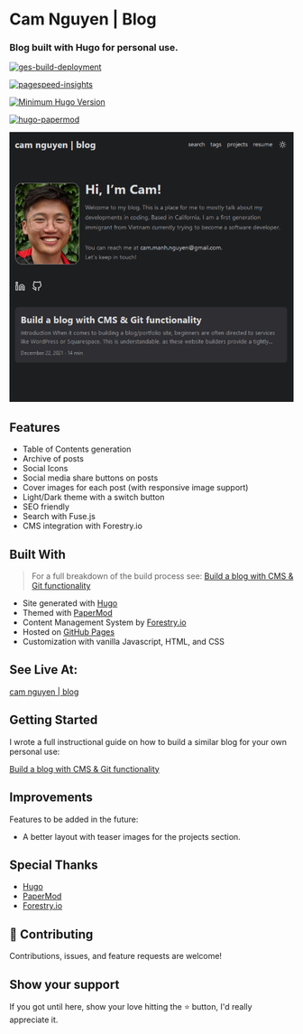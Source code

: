 # Cam Nguyen | Blog

### Blog built with Hugo for personal use.

[![ges-build-deployment](https://img.shields.io/badge/GH--Pages%20Build%20Deploy-passing-success)](https://github.com/Cambuchi/blog/actions/workflows/pages/pages-build-deployment)

[![pagespeed-insights](https://img.shields.io/badge/PageSpeed%20Insights-99%2F100-success)](https://pagespeed.web.dev/report?url=https%3A%2F%2Fcambuchi.github.io%2Fblog%2F)

[![Minimum Hugo Version](https://img.shields.io/static/v1?label=min-HUGO-version&message=0.83.0&color=blue&logo=hugo)](https://github.com/gohugoio/hugo/releases/tag/v0.83.0)

[![hugo-papermod](https://img.shields.io/badge/Hugo--Themes-@PaperMod-blue)](https://themes.gohugo.io/themes/hugo-papermod/)

<div align="center"><img src="blog-README-cover.png" alt="image" width="900" /></div>

## Features

- Table of Contents generation
- Archive of posts
- Social Icons
- Social media share buttons on posts
- Cover images for each post (with responsive image support)
- Light/Dark theme with a switch button
- SEO friendly
- Search with Fuse.js
- CMS integration with Forestry.io

## Built With 

> For a full breakdown of the build process see: [Build a blog with CMS & Git functionality](https://cambuchi.github.io/blog/posts/build-a-blog/)

- Site generated with [Hugo](https://gohugo.io/)
- Themed with [PaperMod](https://git.io/hugopapermod)
- Content Management System by [Forestry.io](https://forestry.io/)
- Hosted on [GitHub Pages](https://pages.github.com/)
- Customization with vanilla Javascript, HTML, and CSS

## See Live At:

[cam nguyen | blog](https://cambuchi.github.io/blog/)


## Getting Started

I wrote a full instructional guide on how to build a similar blog for your own personal use:

[Build a blog with CMS & Git functionality](https://cambuchi.github.io/blog/posts/build-a-blog/)

## Improvements

Features to be added in the future:
- A better layout with teaser images for the projects section.

## Special Thanks

- [Hugo](https://gohugo.io/)
- [PaperMod](https://git.io/hugopapermod)
- [Forestry.io](https://forestry.io/)

## 🤝 Contributing

Contributions, issues, and feature requests are welcome!

## Show your support

If you got until here, show your love hitting the ⭐️ button, I'd really appreciate it.
